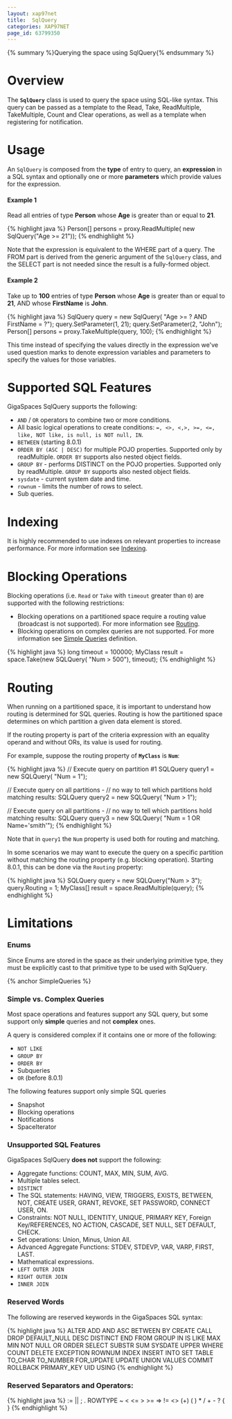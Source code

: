 ```yaml
---
layout: xap97net
title:  SqlQuery
categories: XAP97NET
page_id: 63799350
---
```



{% summary %}Querying the space using SqlQuery{% endsummary %}


# Overview

The **`SqlQuery`** class is used to query the space using SQL-like syntax. This query can be passed as a template to the Read, Take, ReadMultiple, TakeMultiple, Count and Clear operations, as well as a template when registering for notification.

# Usage

An `SqlQuery` is composed from the **type** of entry to query, an **expression** in a SQL syntax and optionally one or more **parameters** which provide values for the expression.

#### Example 1

Read all entries of type **Person** whose **Age** is greater than or equal to **21**.

{% highlight java %}
Person[] persons = proxy.ReadMultiple<Person>(
    new SqlQuery<Person>("Age >= 21"));
{% endhighlight %}


Note that the expression is equivalent to the WHERE part of a query. The FROM part is derived from the generic argument of the `SqlQuery` class, and the SELECT part is not needed since the result is a fully-formed object.

#### Example 2

Take up to **100** entries of type **Person** whose **Age** is greater than or equal to **21**, AND whose **FirstName** is **John**.

{% highlight java %}
SqlQuery<Person> query = new SqlQuery<Person>(
    "Age >= ? AND FirstName = ?");
query.SetParameter(1, 21);
query.SetParameter(2, "John");
Person[] persons = proxy.TakeMultiple<Person>(query, 100);
{% endhighlight %}


This time instead of specifying the values directly in the expression we've used question marks to denote expression variables and parameters to specify the values for those variables.

# Supported SQL Features

GigaSpaces SqlQuery supports the following:
- `AND` / `OR` operators to combine two or more conditions.
- All basic logical operations to create conditions: `=, <>, <,>, >=, <=, like, NOT like, is null, is NOT null, IN`.
- `BETWEEN` (starting 8.0.1)
- `ORDER BY (ASC | DESC)` for multiple POJO properties. Supported only by readMultiple. `ORDER BY` supports also nested object fields.
- `GROUP BY` - performs DISTINCT on the POJO properties. Supported only by readMultiple. `GROUP BY` supports also nested object fields.
- `sysdate` - current system date and time.
- `rownum` - limits the number of rows to select.
- Sub queries.

# Indexing

It is highly recommended to use indexes on relevant properties to increase performance. For more information see [Indexing](./indexing.html).

# Blocking Operations

Blocking operations (i.e. `Read` or `Take` with `timeout` greater than `0`) are supported with the following restrictions:
- Blocking operations on a partitioned space require a routing value (broadcast is not supported). For more information see [Routing](#Routing).
- Blocking operations on complex queries are not supported. For more information see [Simple Queries](#SimpleQueries) definition.


{% highlight java %}
long timeout = 100000;
MyClass result = space.Take<MyClass>(new SQLQuery<MyClass>(
    "Num > 500"), timeout);
{% endhighlight %}


# Routing

When running on a partitioned space, it is important to understand how routing is determined for SQL queries. Routing is how the partitioned space determines on which partition a given data element is stored.

If the routing property is part of the criteria expression with an equality operand and without ORs, its value is used for routing.

For example, suppose the routing property of **`MyClass`** is **`Num`**:

{% highlight java %}
// Execute query on partition #1
SQLQuery<MyClass> query1 = new SQLQuery<MyClass>(
    "Num = 1");

// Execute query on all partitions -
// no way to tell which partitions hold matching results:
SQLQuery<MyClass> query2 = new SQLQuery<MyClass>(
    "Num > 1");

// Execute query on all partitions -
// no way to tell which partitions hold matching results:
SQLQuery<MyClass> query3 = new SQLQuery<MyClass>(
    "Num = 1 OR Name='smith'");
{% endhighlight %}


Note that in `query1` the `Num` property is used both for routing and matching.

In some scenarios we may want to execute the query on a specific partition without matching the routing property (e.g. blocking operation). Starting 8.0.1, this can be done via the `Routing` property:

{% highlight java %}
SQLQuery<MyClass> query = new SQLQuery<MyClass>("Num > 3");
query.Routing = 1;
MyClass[] result = space.ReadMultiple<MyClass>(query);
{% endhighlight %}


# Limitations

### Enums

Since Enums are stored in the space as their underlying primitive type, they must be explicitly cast to that primitive type to be used with SqlQuery.

{% anchor SimpleQueries %}

### Simple vs. Complex Queries

Most space operations and features support any SQL query, but some support only **simple** queries and not **complex** ones.

A query is considered complex if it contains one or more of the following:
- `NOT LIKE`
- `GROUP BY`
- `ORDER BY`
- Subqueries
- `OR` (before 8.0.1)

The following features support only simple SQL queries
- Snapshot
- Blocking operations
- Notifications
- SpaceIterator

### Unsupported SQL Features

GigaSpaces SqlQuery **does not** support the following:
- Aggregate functions: COUNT, MAX, MIN, SUM, AVG.
- Multiple tables select.
- `DISTINCT`
- The SQL statements: HAVING, VIEW, TRIGGERS, EXISTS, BETWEEN, NOT, CREATE USER, GRANT, REVOKE, SET PASSWORD, CONNECT USER, ON.
- Constraints: NOT NULL, IDENTITY, UNIQUE, PRIMARY KEY, Foreign Key/REFERENCES, NO ACTION, CASCADE, SET NULL, SET DEFAULT, CHECK.
- Set operations: Union, Minus, Union All.
- Advanced Aggregate Functions: STDEV, STDEVP, VAR, VARP, FIRST, LAST.
- Mathematical expressions.
- `LEFT OUTER JOIN`
- `RIGHT OUTER JOIN`
- `INNER JOIN`

### Reserved Words

The following are reserved keywords in the GigaSpaces SQL syntax:

{% highlight java %}
ALTER ADD AND ASC BETWEEN BY CREATE CALL DROP DEFAULT_NULL DESC  DISTINCT END FROM GROUP IN IS LIKE
MAX MIN NOT NULL OR ORDER SELECT SUBSTR SUM SYSDATE UPPER WHERE COUNT DELETE EXCEPTION ROWNUM INDEX
INSERT INTO SET TABLE TO_CHAR TO_NUMBER FOR_UPDATE UPDATE UNION VALUES COMMIT ROLLBACK PRIMARY_KEY
UID USING
{% endhighlight %}


### Reserved Separators and Operators:


{% highlight java %}
:= || ; . ROWTYPE ~ < <= >  >= => != <> \(+\) ( ) \* / + - ? \{ \}
{% endhighlight %}
